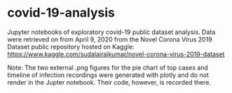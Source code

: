 # covid-19-analysis
Jupyter notebooks of exploratory covid-19 public dataset analysis. Data were retrieved on 
from April 9, 2020 from the Novel Corona Virus 2019 Dataset public repository hosted on Kaggle: 
https://www.kaggle.com/sudalairajkumar/novel-corona-virus-2019-dataset

Note: The two external .png figures for the pie chart of top cases and 
timeline of infection recordings were generated with plotly and do not render
in the Jupter notebook. Their code, however, is recorded there. 
